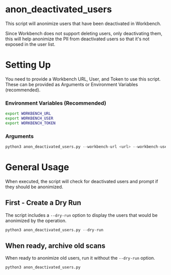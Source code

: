 # anon_deactivated_users

This script will anonimize users that have been deactivated in Workbench. 

Since Workbench does not support deleting users, only deactivating them, this will help anonimize the PII from deactivated users so that it's not exposed in the user list. 

# Setting Up

You need to provide a Workbench URL, User, and Token to use this script.
These can be provided as Arguments or Environment Variables (recommended).

### Environment Variables (Recommended)

```sh
export WORKBENCH_URL
export WORKBENCH_USER
export WORKBENCH_TOKEN
```

### Arguments

```python
python3 anon_deactivated_users.py --workbench-url <url> --workbench-user <user> --workbench-token <token>
```

# General Usage
When executed, the script will check for deactivated users and prompt if they should be anonimized.

## First - Create a Dry Run

The script includes a `--dry-run` option to display the users that would be anonimized by the operation.

```python
python3 anon_deactivated_users.py --dry-run
```

## When ready, archive old scans

When ready to anonimize old users, run it without the `--dry-run` option.

```python
python3 anon_deactivated_users.py
```
